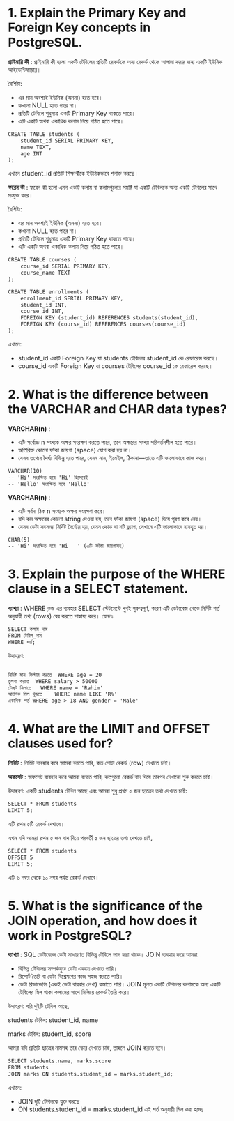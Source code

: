 


# 1. Explain the Primary Key and Foreign Key concepts in PostgreSQL.


 **প্রাইমারি কী** : প্রাইমারি কী হলো একটি টেবিলের প্রতিটি রেকর্ডকে অন্য রেকর্ড থেকে আলাদা করার জন্য একটি ইউনিক আইডেন্টিফায়ার।

বৈশিষ্ট্য:
- এর মান অবশ্যই ইউনিক (অনন্য) হতে হবে।
- কখনো NULL হতে পারে না।
- প্রতিটি টেবিলে শুধুমাত্র একটি Primary Key থাকতে পারে।
- এটি একটি অথবা একাধিক কলাম নিয়ে গঠিত হতে পারে।

```markdown
CREATE TABLE students (
    student_id SERIAL PRIMARY KEY,
    name TEXT,
    age INT
);
```
এখানে student_id প্রতিটি শিক্ষার্থীকে ইউনিকভাবে শনাক্ত করছে।

**ফরেন কী** : ফরেন কী হলো এমন একটি কলাম বা কলামগুলোর সমষ্টি যা একটি টেবিলকে অন্য একটি টেবিলের সাথে সংযুক্ত করে।

বৈশিষ্ট্য:
- এর মান অবশ্যই ইউনিক (অনন্য) হতে হবে।
- কখনো NULL হতে পারে না।
- প্রতিটি টেবিলে শুধুমাত্র একটি Primary Key থাকতে পারে।
- এটি একটি অথবা একাধিক কলাম নিয়ে গঠিত হতে পারে।

```markdown
CREATE TABLE courses (
    course_id SERIAL PRIMARY KEY,
    course_name TEXT
);

CREATE TABLE enrollments (
    enrollment_id SERIAL PRIMARY KEY,
    student_id INT,
    course_id INT,
    FOREIGN KEY (student_id) REFERENCES students(student_id),
    FOREIGN KEY (course_id) REFERENCES courses(course_id)
);
```
এখানে:

- student_id একটি Foreign Key যা students টেবিলের student_id কে রেফারেন্স করছে।
- course_id একটি Foreign Key যা courses টেবিলের course_id কে রেফারেন্স করছে।


# 2. What is the difference between the VARCHAR and CHAR data types?

**VARCHAR(n)** :
- এটি সর্বোচ্চ n সংখ্যক অক্ষর সংরক্ষণ করতে পারে, তবে অক্ষরের সংখ্যা পরিবর্তনশীল হতে পারে।
- অতিরিক্ত কোনো ফাঁকা জায়গা (space) যোগ করা হয় না।
- যেসব তথ্যের দৈর্ঘ্য বিভিন্ন হতে পারে, যেমন নাম, ইমেইল, ঠিকানা—তাতে এটি ভালোভাবে কাজ করে।

```markdown
VARCHAR(10)
-- 'Hi' সংরক্ষিত হবে 'Hi' হিসেবেই
-- 'Hello' সংরক্ষিত হবে 'Hello'
```

**VARCHAR(n)** :
- এটি সর্বদা ঠিক n সংখ্যক অক্ষর সংরক্ষণ করে।
- যদি কম অক্ষরের কোনো string দেওয়া হয়, তবে ফাঁকা জায়গা (space) দিয়ে পূরণ করে নেয়।
- যেসব ডেটা সবসময় নির্দিষ্ট দৈর্ঘ্যের হয়, যেমন কোড বা শর্ট ফ্ল্যাগ, সেখানে এটি ভালোভাবে ব্যবহৃত হয়।

```markdown
CHAR(5)
-- 'Hi' সংরক্ষিত হবে 'Hi   ' (৩টি ফাঁকা জায়গাসহ)

```
# 3. Explain the purpose of the WHERE clause in a SELECT statement.

**ব্যাখ্যা** : WHERE ক্লজ এর ব্যবহার SELECT স্টেটমেন্টে খুবই গুরুত্বপূর্ণ, কারণ এটি ডেটাবেজ থেকে নির্দিষ্ট শর্ত অনুযায়ী তথ্য (rows) বের করতে সাহায্য করে।
যেমনঃ
```markdown
SELECT কলাম_নাম
FROM টেবিল_নাম
WHERE শর্ত;


```
উদাহরণ: 
```markdown

নির্দিষ্ট মান ফিল্টার করতে	WHERE age = 20
তুলনা করতে	WHERE salary > 50000
টেক্সট মিলাতে	WHERE name = 'Rahim'
আংশিক মিল খুঁজতে	WHERE name LIKE 'R%'
একাধিক শর্ত	WHERE age > 18 AND gender = 'Male'
```

# 4. What are the LIMIT and OFFSET clauses used for?
 **লিমিট** : লিমিট ব্যবহার করে আমরা বলতে পারি, কত গোটা রেকর্ড (row) দেখাতে চাই।

**অফসেট** : অফসেট ব্যবহার করে আমরা বলতে পারি, কতগুলো রেকর্ড বাদ দিয়ে তারপর দেখানো শুরু করতে চাই।

উদাহরণ: একটি students টেবিল আছে এবং আমরা শুধু প্রথম ৫ জন ছাত্রের তথ্য দেখতে চাই:
 
```markdown
SELECT * FROM students
LIMIT 5;
```
এটি প্রথম ৫টি রেকর্ড দেখাবে।

এখন যদি আমরা প্রথম ৫ জন বাদ দিয়ে পরবর্তী ৫ জন ছাত্রের তথ্য দেখতে চাই,
```markdown
SELECT * FROM students
OFFSET 5
LIMIT 5;
```
এটি ৬ নম্বর থেকে ১০ নম্বর পর্যন্ত রেকর্ড দেখাবে।

# 5. What is the significance of the JOIN operation, and how does it work in PostgreSQL?
**ব্যাখ্যা** : SQL ডেটাবেজে ডেটা সাধারণত বিভিন্ন টেবিলে ভাগ করা থাকে। JOIN ব্যবহার করে আমরা:
- বিভিন্ন টেবিলের সম্পর্কযুক্ত ডেটা একত্রে দেখতে পারি।
- রিপোর্ট তৈরি বা ডেটা বিশ্লেষণের কাজ সহজ করতে পারি।
- ডেটা রিডান্ডেন্সি (একই ডেটা বারবার লেখা) কমাতে পারি।
JOIN মূলত একটি টেবিলের কলামকে অন্য একটি টেবিলের মিল থাকা কলামের সাথে মিলিয়ে রেকর্ড তৈরি করে।

উদাহরণ: ধরি দুইটি টেবিল আছে,

students টেবিল: student_id, name

marks টেবিল: student_id, score

আমরা যদি প্রতিটি ছাত্রের নামসহ তার স্কোর দেখতে চাই, তাহলে JOIN করতে হবে।

 ```markdown
SELECT students.name, marks.score
FROM students
JOIN marks ON students.student_id = marks.student_id;
```
এখানে:
- JOIN দুটি টেবিলকে যুক্ত করছে
- ON students.student_id = marks.student_id এই শর্ত অনুযায়ী মিল করা হচ্ছে
